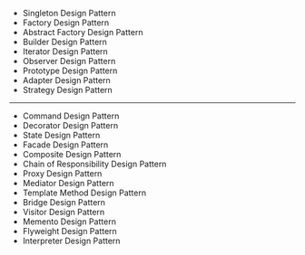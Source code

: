 - Singleton Design Pattern
- Factory Design Pattern
- Abstract Factory Design Pattern
- Builder Design Pattern
- Iterator Design Pattern
- Observer Design Pattern
- Prototype Design Pattern
- Adapter Design Pattern
- Strategy Design Pattern
--------------------------------------------------------------
- Command Design Pattern
- Decorator Design Pattern
- State Design Pattern
- Facade Design Pattern
- Composite Design Pattern
- Chain of Responsibility Design Pattern
- Proxy Design Pattern
- Mediator Design Pattern
- Template Method Design Pattern
- Bridge Design Pattern
- Visitor Design Pattern
- Memento Design Pattern
- Flyweight Design Pattern
- Interpreter Design Pattern